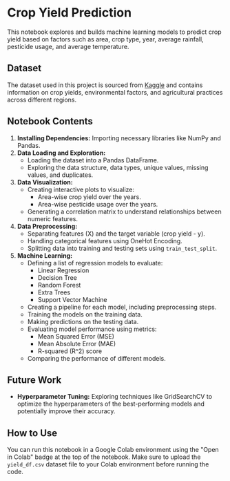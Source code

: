 # Crop Yield Prediction

This notebook explores and builds machine learning models to predict crop yield based on factors such as area, crop type, year, average rainfall, pesticide usage, and average temperature. 

## Dataset 

The dataset used in this project is sourced from [Kaggle](https://www.kaggle.com/datasets/patelprashant/crop-yield-prediction-dataset?resource=download) and contains information on crop yields, environmental factors, and agricultural practices across different regions.

## Notebook Contents

1. **Installing Dependencies:** Importing necessary libraries like NumPy and Pandas.
2. **Data Loading and Exploration:**
   - Loading the dataset into a Pandas DataFrame. 
   - Exploring the data structure, data types, unique values, missing values, and duplicates. 
3. **Data Visualization:**
   - Creating interactive plots to visualize:
      - Area-wise crop yield over the years.
      - Area-wise pesticide usage over the years.
   - Generating a correlation matrix to understand relationships between numeric features.
4. **Data Preprocessing:**
   - Separating features (X) and the target variable (crop yield - y).
   - Handling categorical features using OneHot Encoding.
   - Splitting data into training and testing sets using `train_test_split`.
5. **Machine Learning:**
   - Defining a list of regression models to evaluate:
      - Linear Regression
      - Decision Tree
      - Random Forest
      - Extra Trees 
      - Support Vector Machine
   - Creating a pipeline for each model, including preprocessing steps. 
   - Training the models on the training data.
   - Making predictions on the testing data. 
   - Evaluating model performance using metrics:
      - Mean Squared Error (MSE)
      - Mean Absolute Error (MAE)
      - R-squared (R^2) score
   - Comparing the performance of different models. 

## Future Work

- **Hyperparameter Tuning:** Exploring techniques like GridSearchCV to optimize the hyperparameters of the best-performing models and potentially improve their accuracy. 

## How to Use

You can run this notebook in a Google Colab environment using the "Open in Colab" badge at the top of the notebook. Make sure to upload the `yield_df.csv` dataset file to your Colab environment before running the code. 
